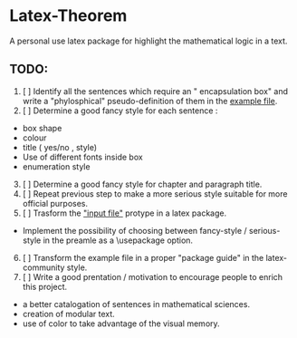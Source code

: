 Latex-Theorem
=============

A personal use latex package for highlight the mathematical logic in a text.



## TODO:
1. [ ] Identify all the sentences which require an " encapsulation box" and write a "phylosphical" pseudo-definition of them in the  [example file](Latex-Theorem/ProgettoTeorem_v2.tex).
2. [ ] Determine a good fancy style for each sentence :
 - box shape
 - colour
 - title ( yes/no , style)
 - Use of different fonts inside box
 - enumeration style 
3. [ ] Determine a good fancy style for chapter and paragraph title.
4. [ ] Repeat previous step to make a more serious style suitable for more official purposes.
5. [ ] Trasform the ["input file"](Latex-Theorem/TheoremTemplateToninus.tex) protype in a latex package.
 - Implement the possibility of choosing between fancy-style / serious-style in the preamle as a \usepackage option.
6. [ ] Transform the example file in a proper "package guide" in the latex-community style.
7. [ ] Write a good prentation / motivation to encourage people to enrich this project.
 - a better catalogation of sentences in mathematical sciences.
 - creation of modular text.
 - use of color to take advantage of the visual memory.
